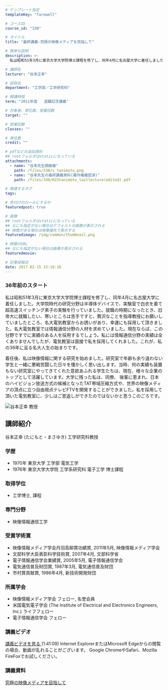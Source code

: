 ```yaml
---
# テンプレート指定
templateKey: "farewell"

# コースID
course_id: "330"

# タイトル
title: "最終講義-究極の映像メディアを目指して"

# 簡単な説明
description: >-
  私は昭和51年3月に東京大学大学院博士課程を修了し、同年4月に名古屋大学に着任しました。大学院時代の研究分野は半導体デバイスで、実験室で白衣を着て超高速スイッチング素子の実験を行っていました。就職...

# 講師名
lecturer: "谷本正幸"

# 部局名
department: "工学部／工学研究科"

# 開講時限
term: "2011年度	退職記念講義"

# 対象者、単位数、授業回数
target: ""

# 授業回数
classes: ""

# 単位数
credit: ""

# pdfなどの追加資料
## rootフォルダはstaticになっている
attachments: 
  - name: "谷本先生顔画像" 
    path: /files/330/s_tanimoto.png
  - name: "谷本先生の最終講義資料(著作権確認済)" 
    path: /files/330/H23tanimoto_lastlecture(edited).pdf

# 関連するタグ
tags:

# 色付けのロールにするか
featuredpost: true

# 画像
## rootフォルダはstaticになっている
## なにも指定がない場合はデフォルトの画像が表示される
## 映像がある場合は映像優先で表示する
featuredimage: /img/common/thumbnail.png

# 映像のURL
## なにも指定がない場合は画像が表示される
featuredmovie: 

# 記事投稿日
date: 2017-02-15 15:10:18
---
```


### 36年前のスタート

私は昭和51年3月に東京大学大学院博士課程を修了し、同年4月に名古屋大学に着任しました。大学院時代の研究分野は半導体デバイスで、実験室で白衣を着て超高速スイッチング素子の実験を行っていました。就職の時期になったとき、旧帝大に就職したい、寒いところは苦手ですと、贅沢なことを指導教授にお願いしていましたところ、名大電気教室からお誘いがあり、幸運にも採用して頂きました。名大電気教室では情報通信分野の人材を求めていました。現在ならば、この分野ですでに実績のある人を採用するでしょう。私には情報通信分野の実績は全くありませんでしたが、電気教室は面接で私を採用してくれました。これが、私の36年に亘る名大人生の始まりです。

着任後、私は映像情報に関する研究を始めました。研究室で年齢も余り違わない学生と一緒に悪戦苦闘した日々を懐かしく思い出します。当時、何の実績も装置もない研究室にやってきてくれた意欲あふれる学生たちは、現在、様々な企業のトップとして活躍しています。大学に残った私は、同僚、 後輩に恵まれ、日本のハイビジョン放送方式の候補となったTAT帯域圧縮方式や、世界の映像メディアの頂点に立つ自由視点テレビFTVを開発することができました。私を採用して頂いた電気教室に、少しはご恩返しができたのではないかと思うこのごろです。


![谷本正幸 教授](/files/330/s_tanimoto.png) 
## 講師紹介

谷本正幸 (たにもと・まさゆき) 工学研究科教授

### 学歴

* 1970年 東京大学 工学部 電気工学
* 1976年 東京大学大学院 工学系研究科 電子工学 博士課程

### 取得学位

* 工学博士, 課程

### 専門分野

* 映像情報通信工学

### 受賞学術賞

* 映像情報メディア学会丹羽高柳賞功績賞, 2011年5月, 映像情報メディア学会
* 文部科学大臣表彰科学技術賞, 2007年4月, 文部科学省
* 電子情報通信学会業績賞, 2005年5月, 電子情報通信学会
* 電気通信普及財団賞, 1987年3月, 電気通信普及財団
* 市村賞貢献賞, 1986年4月, 新技術開発財団

### 所属学会

* 映像情報メディア学会 フェロー, 名誉会員
* 米国電気電子学会 (The Institute of Electrical and Electronics Engineers, Inc.) ライフフェロー
* 電子情報通信学会 フェロー


### 講義ビデオ


<a href="http://nuvideo.media.nagoya-u.ac.jp/embed/e03341cd68c598f8eac6c4c52fffad1c01ebbce4" target="blank"> 講義ビデオを見る </a>(1:41:09)
Internet ExplorerまたはMicrosoft Edgeからの閲覧の場合、動画が乱れることがございます。
Google ChromeやSafari、Mozilla FireFoxでお試しください。

### 講義資料

[究極の映像メディアを目指して](/files/330/H23tanimoto_lastlecture(edited).pdf) 
